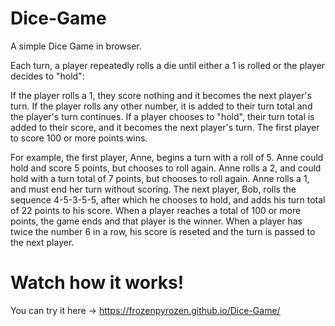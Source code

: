 # Dice-Game
 A simple Dice Game in browser.

Each turn, a player repeatedly rolls a die until either a 1 is rolled or the player decides to "hold":

If the player rolls a 1, they score nothing and it becomes the next player's turn.
If the player rolls any other number, it is added to their turn total and the player's turn continues.
If a player chooses to "hold", their turn total is added to their score, and it becomes the next player's turn.
The first player to score 100 or more points wins.

For example, the first player, Anne, begins a turn with a roll of 5. Anne could hold and score 5 points, but chooses to roll again.
Anne rolls a 2, and could hold with a turn total of 7 points, but chooses to roll again. Anne rolls a 1, and must end her turn without scoring. 
The next player, Bob, rolls the sequence 4-5-3-5-5, after which he chooses to hold, and adds his turn total of 22 points to his score.
When a player reaches a total of 100 or more points, the game ends and that player is the winner.
When a player has twice the number 6 in a row, his score is reseted and the turn is passed to the next player.

# Watch how it works!
You can try it here -> https://frozenpyrozen.github.io/Dice-Game/
